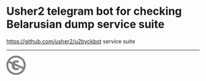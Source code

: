 Usher2 telegram bot for checking Belarusian dump service suite
================================================================

https://github.com/usher2/u2byckbot service suite


---
[![UNLICENSE](noc.png)](UNLICENSE)
